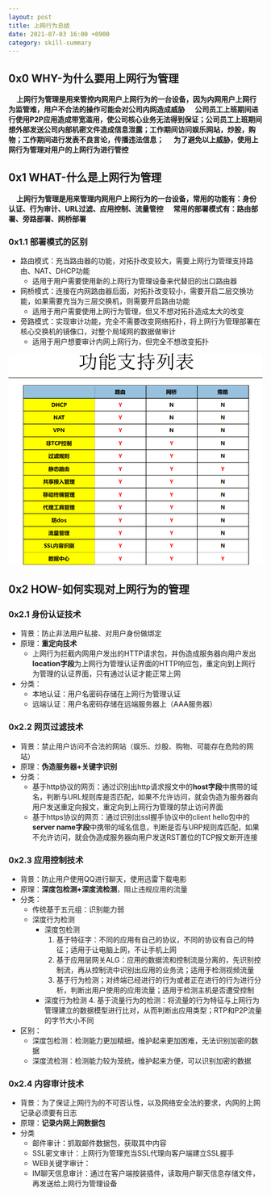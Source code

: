 ```yaml
---
layout: post
title: 上网行为总结
date: 2021-07-03 16:00 +0900
category: skill-summary
---
```


## 0x0 WHY-为什么要用上网行为管理

&nbsp;&nbsp;&nbsp;&nbsp;**上网行为管理是用来管控内网用户上网行为的一台设备，因为内网用户上网行为监管难，用户不合法的操作可能会对公司内网造成威胁**
&nbsp;&nbsp;&nbsp;&nbsp;**公司员工上班期间进行使用P2P应用造成带宽滥用，使公司核心业务无法得到保证；公司员工上班期间想外部发送公司内部机密文件造成信息泄露；工作期间访问娱乐网站，炒股，购物；工作期间进行发表不良言论，传播违法信息；**
&nbsp;&nbsp;&nbsp;&nbsp;**为了避免以上威胁，使用上网行为管理对用户的上网行为进行管控**

## 0x1 WHAT-什么是上网行为管理

&nbsp;&nbsp;&nbsp;&nbsp;**上网行为管理是用来管理内网用户上网行为的一台设备，常用的功能有：身份认证、行为审计、URL过滤、应用控制、流量管控**
&nbsp;&nbsp;&nbsp;&nbsp;**常用的部署模式有：路由部署、旁路部署、网桥部署**

### 0x1.1 部署模式的区别

- 路由模式：充当路由器的功能，对拓扑改变较大，需要上网行为管理支持路由、NAT、DHCP功能
  - 适用于用户需要使用新的上网行为管理设备来代替旧的出口路由器
- 网桥模式：连接在内网路由器后面，对拓扑改变较小，需要开启二层交换功能，如果需要充当为三层交换机，则需要开启路由功能
  - 适用于用户需要使用上网行为管理，但又不想对拓扑造成太大的改变
- 旁路模式：实现审计功能，完全不需要改变网络拓扑，将上网行为管理部署在核心交换机的镜像口，对整个局域网的数据做审计
  - 适用于用户想要审计内网上网行为，但完全不想改变拓扑

![](/images/20210703-1.png)

## 0x2 HOW-如何实现对上网行为的管理

### 0x2.1 身份认证技术

- 背景：防止非法用户私接、对用户身份做绑定
- 原理：**重定向技术**
  - 上网行为拦截内网用户发出的HTTP请求包，并伪造成服务器向用户发出**location字段**为上网行为管理认证界面的HTTP响应包，重定向到上网行为管理的认证界面，只有通过认证才能正常上网
- 分类：
  - 本地认证：用户名密码存储在上网行为管理认证
  - 远端认证：用户名密码存储在远端服务器上（AAA服务器）

### 0x2.2 网页过滤技术

- 背景：禁止用户访问不合法的网站（娱乐、炒股、购物、可能存在危险的网站）
- 原理：**伪造服务器+关键字识别**
- 分类：
  - 基于http协议的网页：通过识别出http请求报文中的**host字段**中携带的域名，判断与URL规则库是否匹配，如果不允许访问，就会伪造为服务器向用户发送重定向报文，重定向到上网行为管理的禁止访问界面
  - 基于https协议的网页：通过识别出ssl握手协议中的client hello包中的**server name字段**中携带的域名信息，判断是否与URP规则库匹配，如果不允许访问，就会伪造成服务器向用户发送RST置位的TCP报文断开连接

### 0x2.3 应用控制技术

- 背景：防止用户使用QQ进行聊天，使用迅雷下载电影
- 原理：**深度包检测+深度流检测**，阻止违规应用的流量
- 分类：
  - 传统基于五元组：识别能力弱
  - 深度行为检测
    - 深度包检测
      1. 基于特征字：不同的应用有自己的协议，不同的协议有自己的特征；适用于让电脑上网，不让手机上网
      2. 基于应用层网关ALG：应用的数据流和控制流是分离的，先识别控制流，再从控制流中识别出应用的业务流；适用于检测视频流量
      3. 基于行为检测；对终端已经进行的行为或者正在进行的行为进行分析，判断出用户使用的应用流量；适用于检测主机是否遭受控制
    - 深度行为检测
      4. 基于流量行为的检测：将流量的行为特征与上网行为管理建立的数据模型进行比对，从而判断出应用类型；RTP和P2P流量的字节大小不同
- 区别：
  - 深度包检测：检测能力更加精细，维护起来更加困难，无法识别加密的数据
  - 深度流检测：检测能力较为笼统，维护起来方便，可以识别加密的数据

### 0x2.4 内容审计技术

- 背景：为了保证上网行为的不可否认性，以及网络安全法的要求，内网的上网记录必须要有日志
- 原理：**记录内网上网数据包**
- 分类
   - 邮件审计：抓取邮件数据包，获取其中内容
   - SSL密文审计：上网行为管理充当SSL代理向客户端建立SSL握手
   - WEB关键字审计：
   - IM聊天信息审计：通过在客户端按装插件，读取用户聊天信息存储文件，再发送给上网行为管理设备

